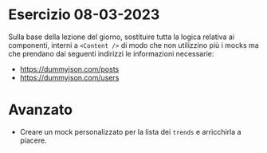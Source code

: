 # Esercizio 08-03-2023

Sulla base della lezione del giorno, sostituire tutta la logica relativa ai componenti, interni a `<Content />` di modo che non utilizzino più i mocks ma che prendano dai seguenti indirizzi le informazioni necessarie:

- https://dummyjson.com/posts
- https://dummyjson.com/users

# Avanzato

- Creare un mock personalizzato per la lista dei `trends` e arricchirla a piacere.
